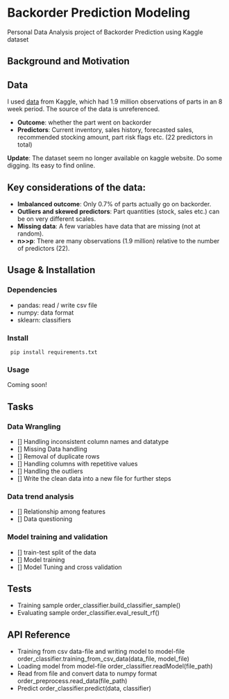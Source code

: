 # Backorder Prediction Modeling
Personal Data Analysis project of Backorder Prediction using Kaggle dataset 

## Background and Motivation


## Data
I used [data](https://www.kaggle.com/tiredgeek/predict-bo-trial) from Kaggle, which had 1.9 million observations of parts in an 8 week period. The source of the data is unreferenced.

-   **Outcome**: whether the part went on backorder
-   **Predictors**: Current inventory, sales history, forecasted sales, recommended stocking amount, part risk flags etc. (22 predictors in total)

**Update**: The dataset seem no longer available on kaggle website. Do some digging. Its easy to find online. 

## Key considerations of the data:

-   **Imbalanced outcome**: Only 0.7% of parts actually go on backorder.
-   **Outliers and skewed predictors**: Part quantities (stock, sales etc.) can be on very different scales.
-   **Missing data**: A few variables have data that are missing (not at random).
-   **n&gt;&gt;p**: There are many observations (1.9 million) relative to the number of predictors (22).

## Usage & Installation

### Dependencies
- pandas: read / write csv file
- numpy: data format
- sklearn: classifiers

### Install
``` pip install requirements.txt```

### Usage
Coming soon! 

## Tasks
### Data Wrangling 
- [] Handling inconsistent column names and datatype
- [] Missing Data handling
- [] Removal of duplicate rows
- [] Handling columns with repetitive values
- [] Handling the outliers
- [] Write the clean data into a new file for further steps

### Data trend analysis

- [] Relationship among features
- [] Data questioning

### Model training and validation

- [] train-test split of the data
- [] Model training
- [] Model Tuning and cross validation

## Tests
- Training sample order_classifier.build_classifier_sample()
- Evaluating sample order_classifier.eval_result_rf()

## API Reference
- Training from csv data-file and writing model to model-file order_classifier.training_from_csv_data(data_file, model_file)
- Loading model from model-file order_classifier.readModel(file_path)
- Read from file and convert data to numpy format order_preprocess.read_data(file_path)
- Predict order_classifier.predict(data, classifier)





